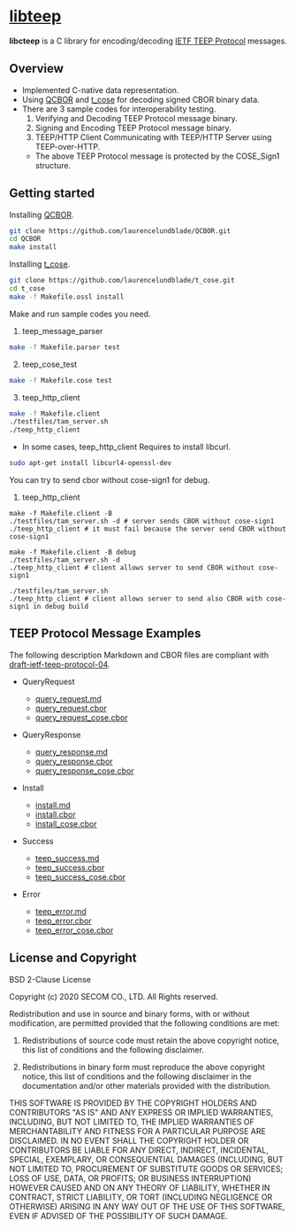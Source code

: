 # [libteep](https://github.com/yuichitk/libteep/)
**libcteep** is a C library for encoding/decoding [IETF TEEP Protocol](https://tools.ietf.org/html/draft-ietf-teep-protocol) messages.

## Overview
 - Implemented C-native data representation.
 - Using [QCBOR](https://github.com/laurencelundblade/QCBOR) and [t_cose](https://github.com/laurencelundblade/t_cose) for decoding signed CBOR binary data.
 - There are 3 sample codes for interoperability testing.
   1. Verifying and Decoding TEEP Protocol message binary.
   2. Signing and Encoding TEEP Protocol message binary.
   3. TEEP/HTTP Client Communicating with TEEP/HTTP Server using TEEP-over-HTTP.
   - The above TEEP Protocol message is protected by the COSE_Sign1 structure.

## Getting started
Installing [QCBOR](https://github.com/laurencelundblade/QCBOR).
```bash
git clone https://github.com/laurencelundblade/QCBOR.git
cd QCBOR
make install
```

Installing [t_cose](https://github.com/laurencelundblade/t_cose).
```bash
git clone https://github.com/laurencelundblade/t_cose.git
cd t_cose
make -f Makefile.ossl install
```

Make and run sample codes you need.

1. teep_message_parser
```bash
make -f Makefile.parser test
```

2. teep_cose_test
```bash
make -f Makefile.cose test
```

3. teep_http_client
```bash
make -f Makefile.client
./testfiles/tam_server.sh
./teep_http_client
```

* In some cases, teep_http_client Requires to install libcurl.
```bash
sudo apt-get install libcurl4-openssl-dev
```

You can try to send cbor without cose-sign1 for debug.

1. teep_http_client
```
make -f Makefile.client -B
./testfiles/tam_server.sh -d # server sends CBOR without cose-sign1
./teep_http_client # it must fail because the server send CBOR without cose-sign1

make -f Makefile.client -B debug
./testfiles/tam_server.sh -d
./teep_http_client # client allows server to send CBOR without cose-sign1

./testfiles/tam_server.sh
./teep_http_client # client allows server to send also CBOR with cose-sign1 in debug build
```

## TEEP Protocol Message Examples
The following description Markdown and CBOR files are compliant with [draft-ietf-teep-protocol-04](https://tools.ietf.org/html/draft-ietf-teep-protocol-04).
- QueryRequest
  - [query_request.md](https://github.com/yuichitk/libteep/blob/master/testfiles/query_request.md)
  - [query_request.cbor](https://github.com/yuichitk/libteep/blob/master/testfiles/query_request.cbor)
  - [query_request_cose.cbor](https://github.com/yuichitk/libteep/blob/master/testfiles/query_request_cose.cbor)

- QueryResponse
  - [query_response.md](https://github.com/yuichitk/libteep/blob/master/testfiles/query_response.md)
  - [query_response.cbor](https://github.com/yuichitk/libteep/blob/master/testfiles/query_response.cbor)
  - [query_response_cose.cbor](https://github.com/yuichitk/libteep/blob/master/testfiles/query_response_cose.cbor)

- Install
  - [install.md](https://github.com/yuichitk/libteep/blob/master/testfiles/install.md)
  - [install.cbor](https://github.com/yuichitk/libteep/blob/master/testfiles/install.cbor)
  - [install_cose.cbor](https://github.com/yuichitk/libteep/blob/master/testfiles/install_cose.cbor)

- Success
  - [teep_success.md](https://github.com/yuichitk/libteep/blob/master/testfiles/teep_success.md)
  - [teep_success.cbor](https://github.com/yuichitk/libteep/blob/master/testfiles/teep_success.cbor)
  - [teep_success_cose.cbor](https://github.com/yuichitk/libteep/blob/master/testfiles/teep_success_cose.cbor)


- Error
  - [teep_error.md](https://github.com/yuichitk/libteep/blob/master/testfiles/teep_error.md)
  - [teep_error.cbor](https://github.com/yuichitk/libteep/blob/master/testfiles/teep_error.cbor)
  - [teep_error_cose.cbor](https://github.com/yuichitk/libteep/blob/master/testfiles/teep_error_cose.cbor)


## License and Copyright
BSD 2-Clause License

Copyright (c) 2020 SECOM CO., LTD. All Rights reserved.

Redistribution and use in source and binary forms, with or without
modification, are permitted provided that the following conditions are met:

1. Redistributions of source code must retain the above copyright notice, this
   list of conditions and the following disclaimer.

2. Redistributions in binary form must reproduce the above copyright notice,
   this list of conditions and the following disclaimer in the documentation
   and/or other materials provided with the distribution.

THIS SOFTWARE IS PROVIDED BY THE COPYRIGHT HOLDERS AND CONTRIBUTORS "AS IS"
AND ANY EXPRESS OR IMPLIED WARRANTIES, INCLUDING, BUT NOT LIMITED TO, THE
IMPLIED WARRANTIES OF MERCHANTABILITY AND FITNESS FOR A PARTICULAR PURPOSE ARE
DISCLAIMED. IN NO EVENT SHALL THE COPYRIGHT HOLDER OR CONTRIBUTORS BE LIABLE
FOR ANY DIRECT, INDIRECT, INCIDENTAL, SPECIAL, EXEMPLARY, OR CONSEQUENTIAL
DAMAGES (INCLUDING, BUT NOT LIMITED TO, PROCUREMENT OF SUBSTITUTE GOODS OR
SERVICES; LOSS OF USE, DATA, OR PROFITS; OR BUSINESS INTERRUPTION) HOWEVER
CAUSED AND ON ANY THEORY OF LIABILITY, WHETHER IN CONTRACT, STRICT LIABILITY,
OR TORT (INCLUDING NEGLIGENCE OR OTHERWISE) ARISING IN ANY WAY OUT OF THE USE
OF THIS SOFTWARE, EVEN IF ADVISED OF THE POSSIBILITY OF SUCH DAMAGE.
